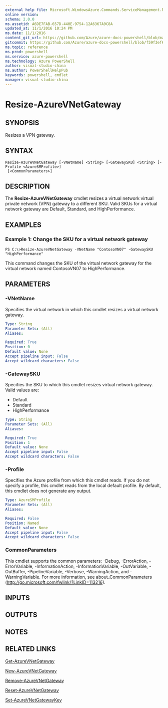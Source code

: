 ```yaml
---
external help file: Microsoft.WindowsAzure.Commands.ServiceManagement.Network.dll-Help.xml
online version: 
schema: 2.0.0
ms.assetid: A6DE7FAB-657D-440E-9754-12A6367A9C8A
updated_at: 11/1/2016 10:24 PM
ms.date: 11/1/2016
content_git_url: https://github.com/Azure/azure-docs-powershell/blob/master/azureps-cmdlets-docs/ServiceManagement/Azure.Networking/v3.0.0/Resize-AzureVNetGateway.md
gitcommit: https://github.com/Azure/azure-docs-powershell/blob/f59f3ef60bc592383812213e69fd77ba950759ed/azureps-cmdlets-docs/ServiceManagement/Azure.Networking/v3.0.0/Resize-AzureVNetGateway.md
ms.topic: reference
ms.prod: powershell
ms.service: azure-powershell
ms.technology: Azure PowerShell
author: visual-studio-china
ms.author: PowerShellHelpPub
keywords: powershell, cmdlet
manager: visual-studio-china
---
```


# Resize-AzureVNetGateway

## SYNOPSIS
Resizes a VPN gateway.

## SYNTAX

```
Resize-AzureVNetGateway [-VNetName] <String> [-GatewaySKU] <String> [-Profile <AzureSMProfile>]
 [<CommonParameters>]
```

## DESCRIPTION
The **Resize-AzureVNetGateway** cmdlet resizes a virtual network virtual private network (VPN) gateway to a different SKU.
Valid SKUs for a virtual network gateway are Default, Standard, and HighPerformance.

## EXAMPLES

### Example 1: Change the SKU for a virtual network gateway
```
PS C:\>Resize-AzureVNetGateway -VNetName "ContosoVN07" -GatewaySKU "HighPerformance"
```

This command changes the SKU of the virtual network gateway for the virtual network named ContosoVN07 to HighPerformance.

## PARAMETERS

### -VNetName
Specifies the virtual network in which this cmdlet resizes a virtual network gateway.

```yaml
Type: String
Parameter Sets: (All)
Aliases: 

Required: True
Position: 0
Default value: None
Accept pipeline input: False
Accept wildcard characters: False
```

### -GatewaySKU
Specifies the SKU to which this cmdlet resizes virtual network gateway.
Valid values are: 

- Default 
- Standard 
- HighPerformance

```yaml
Type: String
Parameter Sets: (All)
Aliases: 

Required: True
Position: 1
Default value: None
Accept pipeline input: False
Accept wildcard characters: False
```

### -Profile
Specifies the Azure profile from which this cmdlet reads. 
If you do not specify a profile, this cmdlet reads from the local default profile.
By default, this cmdlet does not generate any output.

```yaml
Type: AzureSMProfile
Parameter Sets: (All)
Aliases: 

Required: False
Position: Named
Default value: None
Accept pipeline input: False
Accept wildcard characters: False
```

### CommonParameters
This cmdlet supports the common parameters: -Debug, -ErrorAction, -ErrorVariable, -InformationAction, -InformationVariable, -OutVariable, -OutBuffer, -PipelineVariable, -Verbose, -WarningAction, and -WarningVariable. For more information, see about_CommonParameters (http://go.microsoft.com/fwlink/?LinkID=113216).

## INPUTS

## OUTPUTS

## NOTES

## RELATED LINKS

[Get-AzureVNetGateway](xref:ServiceManagement/Azure.Networking/v3.0.0/Get-AzureVNetGateway.md)

[New-AzureVNetGateway](xref:ServiceManagement/Azure.Networking/v3.0.0/New-AzureVNetGateway.md)

[Remove-AzureVNetGateway](xref:ServiceManagement/Azure.Networking/v3.0.0/Remove-AzureVNetGateway.md)

[Reset-AzureVNetGateway](xref:ServiceManagement/Azure.Networking/v3.0.0/Reset-AzureVNetGateway.md)

[Set-AzureVNetGatewayKey](xref:ServiceManagement/Azure.Networking/v3.0.0/Set-AzureVNetGatewayKey.md)


